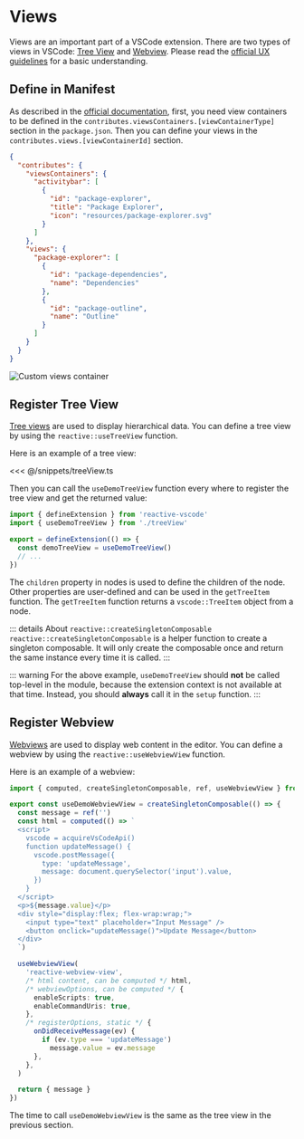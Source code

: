 # Views

Views are an important part of a VSCode extension. There are two types of views in VSCode: [Tree View](https://code.visualstudio.com/api/extension-guides/tree-view) and [Webview](https://code.visualstudio.com/api/extension-guides/webview). Please read the [official UX guidelines](https://code.visualstudio.com/api/ux-guidelines/views) for a basic understanding.

## Define in Manifest <NonProprietary />

As described in the [official documentation](https://code.visualstudio.com/api/references/contribution-points#contributes.viewsContainers), first, you need view containers to be defined in the `contributes.viewsContainers.[viewContainerType]` section in the `package.json`. Then you can define your views in the `contributes.views.[viewContainerId]` section.

```json
{
  "contributes": {
    "viewsContainers": {
      "activitybar": [
        {
          "id": "package-explorer",
          "title": "Package Explorer",
          "icon": "resources/package-explorer.svg"
        }
      ]
    },
    "views": {
      "package-explorer": [
        {
          "id": "package-dependencies",
          "name": "Dependencies"
        },
        {
          "id": "package-outline",
          "name": "Outline"
        }
      ]
    }
  }
}
```

![Custom views container](https://code.visualstudio.com/assets/api/references/contribution-points/custom-views-container.png)

## Register Tree View

[Tree views](https://code.visualstudio.com/api/extension-guides/tree-view) are used to display hierarchical data. You can define a tree view by using the `reactive::useTreeView` function.

Here is an example of a tree view:

<<< @/snippets/treeView.ts

Then you can call the `useDemoTreeView` function every where to register the tree view and get the returned value:

```ts
import { defineExtension } from 'reactive-vscode'
import { useDemoTreeView } from './treeView'

export = defineExtension(() => {
  const demoTreeView = useDemoTreeView()
  // ...
})
```

The `children` property in nodes is used to define the children of the node. Other properties are user-defined and can be used in the `getTreeItem` function. The `getTreeItem` function returns a `vscode::TreeItem` object from a node.

::: details About `reactive::createSingletonComposable`
`reactive::createSingletonComposable` is a helper function to create a singleton composable. It will only create the composable once and return the same instance every time it is called.
:::

::: warning
For the above example, `useDemoTreeView` should **not** be called top-level in the module, because the extension context is not available at that time. Instead, you should **always** call it in the `setup` function.
:::

## Register Webview

[Webviews](https://code.visualstudio.com/api/extension-guides/webview) are used to display web content in the editor. You can define a webview by using the `reactive::useWebviewView` function.

Here is an example of a webview:

```ts
import { computed, createSingletonComposable, ref, useWebviewView } from 'reactive-vscode'

export const useDemoWebviewView = createSingletonComposable(() => {
  const message = ref('')
  const html = computed(() => `
  <script>
    vscode = acquireVsCodeApi()
    function updateMessage() {
      vscode.postMessage({
        type: 'updateMessage',
        message: document.querySelector('input').value,
      })
    }
  </script>
  <p>${message.value}</p>
  <div style="display:flex; flex-wrap:wrap;">
    <input type="text" placeholder="Input Message" />
    <button onclick="updateMessage()">Update Message</button>
  </div>
  `)

  useWebviewView(
    'reactive-webview-view',
    /* html content, can be computed */ html,
    /* webviewOptions, can be computed */ {
      enableScripts: true,
      enableCommandUris: true,
    },
    /* registerOptions, static */ {
      onDidReceiveMessage(ev) {
        if (ev.type === 'updateMessage')
          message.value = ev.message
      },
    },
  )

  return { message }
})
```

The time to call `useDemoWebviewView` is the same as the tree view in the previous section.

